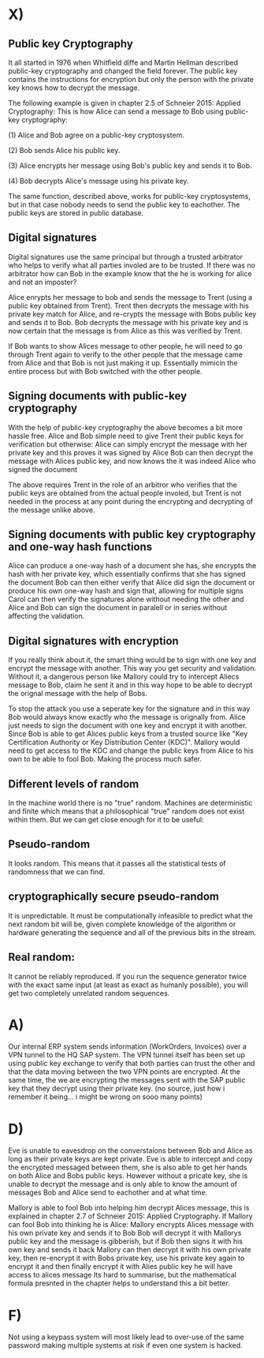 # X)

## Public key Cryptography

It all started in 1976 when Whitfield diffe and Martin Hellman described public-key cryptography and changed the field forever. The public key contains the instructions for encryption but only the person with the private key knows how to decrypt the message.

The following example is given in chapter 2.5 of Schneier 2015: Applied Cryptography:
This is how Alice can send a message to Bob using public-key cryptography:

(1) Alice and Bob agree on a public-key cryptosystem.

(2) Bob sends Alice his public key.

(3) Alice encrypts her message using Bob's public key and sends it to Bob.

(4) Bob decrypts Alice's message using his private key.

The same function, described above, works for public-key cryptosystems, but in that case nobody needs to send the public key to eachother. The public keys are stored in public database.

## Digital signatures

Digital signatures use the same principal but through a trusted arbitrator who helps to verify what all parties involed are to be trusted.
If there was no arbitrator how can Bob in the example know that the he is working for alice and not an imposter?

Alice enrypts her message to bob and sends the message to Trent (using a public key obtained from Trent).
Trent then decrypts the message with his private key match for Alice, and re-crypts the message with Bobs public key and sends it to Bob.
Bob decrypts the message with his private key and is now certain that the message is from Alice as this was verified by Trent.

If Bob wants to show Alices message to other people, he will need to go through Trent again to verify to the other people that the message came from Alice and that Bob is not just making it up.
Essentially mimicin the entire process but with Bob switched with the other people.

## Signing documents with public-key cryptography

With the help of public-key cryptography the above becomes a bit more hassle free. Alice and Bob simple need to give Trent their public keys for verification but otherwise:
Alice can simply encrypt the message with her private key and this proves it was signed by Alice
Bob can then decrypt the message with Alices public key, and now knows the it was indeed Alice who signed the document

The above requires Trent in the role of an arbitror who verifies that the public keys are obtained from the actual people involed, but Trent is not needed in the process at any point during the 
encrypting and decrypting of the message unlike above.

## Signing documents with public key cryptography and one-way hash functions

Alice can produce a one-way hash of a document she has, she encrypts the hash with her private key, which essentially confirms that she has signed the document
Bob can then either verify that Alice did sign the document or produce his own one-way hash and sign that, allowing for multiple signs
Carol can then verify the signatures alone without needing the other and Alice and Bob can sign the document in paralell or in series without affecting the validation.

## Digital signatures with encryption

If you really think about it, the smart thing would be to sign with one key and encrypt the message with another. This way you get security and validation. Without it, a dangerous person like Mallory could 
try to intercept Aliecs message to Bob, claim he sent it and in this way hope to be able to decrypt the orignal message with the help of Bobs.

To stop the attack you use a seperate key for the signature and in this way Bob would always know exactly who the message is orignally from. Alice just needs to sign the document with one key and encrypt it with another.
Since Bob is able to get Alices public keys from a trusted source like "Key Certification Authority or Key Distribution Center (KDC)". Mallory would need to get access to the KDC and change the public keys from Alice to his own to be able to fool Bob. Making the process much safer.

## Different levels of random

In the machine world there is no "true" random. Machines are deterministic and finite which means that a philosophical "true" random does not exist within them. But we can get close enough for it to be useful:
## Pseudo-random
It looks random. This means that it passes all the statistical tests of randomness that we can find.

## cryptographically secure pseudo-random
It is unpredictable. It must be computationally infeasible to predict what the next random bit will be, given complete knowledge of the algorithm or hardware generating the sequence and all of the previous bits in the stream.

## Real random: 
It cannot be reliably reproduced. If you run the sequence generator twice with the exact same input (at least as exact as humanly possible), you will get two completely unrelated random sequences.

# A)
Our internal ERP system sends information (WorkOrders, Invoices) over a VPN tunnel to the HQ SAP system. The VPN tunnel itself has been set up using public key exchange to verify that both parties can trust the other
and that the data moving between the two VPN points are encrypted. At the same time, the we are encrypting the messages sent with the SAP public key that they decrypt using their private key. 
(no source, just how i remember it being... i might be wrong on sooo many points)

# D)
Eve is unable to eavesdrop on the converstaions between Bob and Alice as long as their private keys are kept private. Eve is able to intercept and copy the encrypted messaged between them, she is also able to get her
hands on both Alice and Bobs public keys. However without a pricate key, she is unable to decrypt the message and is only able to know the amount of messages Bob and Alice send to eachother and at what time. 

Mallory is able to fool Bob into helping him decrypt Alices message, this is explained in chapter 2.7 of Schneier 2015: Applied Cryptography. If Mallory can fool Bob into thinking he is Alice:
Mallory encrypts Alices message with his own private key and sends it to Bob
Bob will decrypt it with Mallorys public key and the message is gibberish, but if Bob then signs it with his own key and sends it back
Mallory can then decrypt it with his own private key, then re-encrypt it with Bobs private key, use his private key again to encrypt it and then finally encrypt it with Alies public key he will have access to alices message
Its hard to summarise, but the mathematical formula presnted in the chapter helps to understand this a bit better.

# F)

Not using a keypass system will most likely lead to over-use of the same password making multiple systems at risk if even one system is hacked. 

